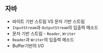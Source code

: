 ## 자바
* 바이트 기반 스트림 VS 문자 기반 스트림
* `InputStream`과 `OutputStream`의 입출력 메소드
* 문자 기반 스트림 - `Reader`, `Writer`
* `Reader`과 `Writer`의 입출력 메소드
* Buffer기반의 I/O
